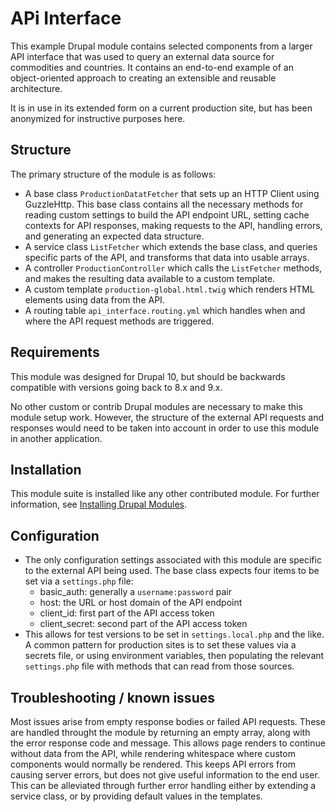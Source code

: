 # APi Interface

This example Drupal module contains selected components from a larger API
interface that was used to query an external data source for commodities
and countries. It contains an end-to-end example of an object-oriented
approach to creating an extensible and reusable architecture.

It is in use in its extended form on a current production site, but has
been anonymized for instructive purposes here.

## Structure

The primary structure of the module is as follows:

- A base class `ProductionDatatFetcher` that sets up an HTTP Client using GuzzleHttp. This base class contains all the necessary methods for reading custom settings to build the API endpoint URL, setting cache contexts for API responses, making requests to the API, handling errors, and generating an expected data structure.
- A service class `ListFetcher` which extends the base class, and queries specific parts of the API, and transforms that data into usable arrays.
- A controller `ProductionController` which calls the `ListFetcher` methods, and makes the resulting data available to a custom template.
- A custom template `production-global.html.twig` which renders HTML elements using data from the API.
- A routing table `api_interface.routing.yml` which handles when and where the API request methods are triggered.

## Requirements

This module was designed for Drupal 10, but should be backwards compatible with versions going back to 8.x and 9.x.

No other custom or contrib Drupal modules are necessary to make this module setup work.  However, the structure of the external API requests and responses would need to be taken into account in order to use this module in another application.

## Installation

This module suite is installed like any other contributed module. For further information, see [Installing Drupal Modules](https://drupal.org/docs/extending-drupal/installing-drupal-modules).

## Configuration

- The only configuration settings associated with this module are specific to the external API being used.  The base class expects four items to be set via a `settings.php` file:
  - basic_auth: generally a `username:password` pair
  - host: the URL or host domain of the API endpoint
  - client_id: first part of the API access token
  - client_secret: second part of the API access token
- This allows for test versions to be set in `settings.local.php` and the like.  A common pattern for production sites is to set these values via a secrets file, or using environment variables, then populating the relevant `settings.php` file with methods that can read from those sources.

## Troubleshooting / known issues

Most issues arise from empty response bodies or failed API requests.  These are handled throught the module by returning an empty array, along with the error response code and message.  This allows page renders to continue without data from the API, while rendering whitespace where custom components would normally be rendered. This keeps API errors from causing server errors, but does not give useful information to the end user.  This can be alleviated through further error handling either by extending a service class, or by providing default values in the templates.
